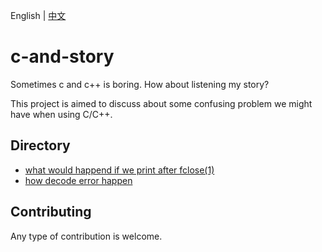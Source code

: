 English | [中文](./README.zh-CN.md)
# c-and-story
Sometimes c and c++ is boring. How about listening my story?

This project is aimed to discuss about some confusing problem we might have when using C/C++.

## Directory

* [what would happend if we print after fclose(1)](./article/close_and_printf.md)
* [how decode error happen](./article/decode_error.md)

## Contributing

Any type of contribution is welcome.